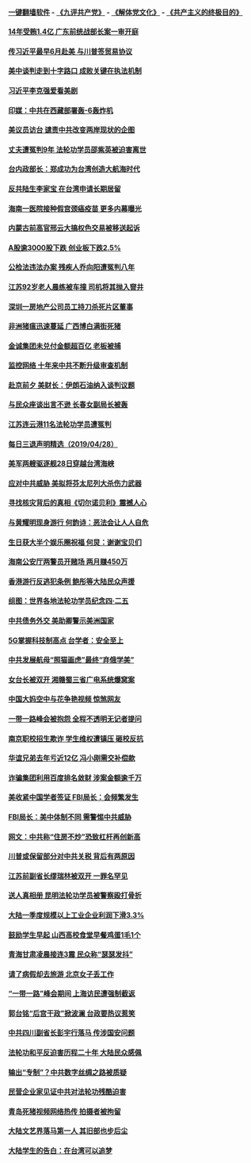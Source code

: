 #### [一键翻墙软件](https://github.com/gfw-breaker/nogfw/blob/master/README.md?t=04291537) -  [《九评共产党》](https://github.com/gfw-breaker/9ping.md?t=04291537) - [《解体党文化》](https://github.com/gfw-breaker/jtdwh.md?t=04291537) - [《共产主义的终极目的》](https://github.com/gfw-breaker/gczydzjmd.md?t=04291537)

#### [14年受贿1.4亿 广东前统战部长案一审开庭](../pages/nsc413/n11222301.md?t=04291537) 

#### [传习近平最早6月赴美 与川普签贸易协议](../pages/nsc413/n11222311.md?t=04291537) 

#### [美中谈判走到十字路口 成败关键在执法机制](../pages/nsc413/n11222330.md?t=04291537) 

#### [习近平李克强爱看美剧](../pages/nsc413/n11220700.md?t=04291537) 

#### [印媒：中共在西藏部署轰-6轰炸机](../pages/nsc413/n11221966.md?t=04291537) 

#### [美议员访台 谴责中共改变两岸现状的企图](../pages/nsc413/n11222255.md?t=04291537) 

#### [丈夫遭冤判9年 法轮功学员邵紫英被迫害离世](../pages/nsc413/n11221950.md?t=04291537) 

#### [台内政部长：郑成功为台湾创造大航海时代](../pages/nsc413/n11222020.md?t=04291537) 

#### [反共陆生李家宝 在台湾申请长期居留](../pages/nsc413/n11222113.md?t=04291537) 


#### [海南一医院接种假宫颈癌疫苗 更多内幕曝光](../pages/nsc413/n11220832.md?t=04291537) 

#### [内蒙古前高官邢云大搞权色交易被移送起诉](../pages/nsc413/n11221759.md?t=04291537) 

#### [A股逾3000股下跌 创业板下跌2.5%](../pages/nsc413/n11221151.md?t=04291537) 

#### [公检法违法办案 残疾人乔向阳遭冤判八年](../pages/nsc413/n11219504.md?t=04291537) 

#### [江苏92岁老人晨练被车撞 司机将其抛入窨井](../pages/nsc413/n11221620.md?t=04291537) 

#### [深圳一房地产公司员工持刀杀死片区董事](../pages/nsc413/n11221471.md?t=04291537) 

#### [非洲猪瘟迅速蔓延 广西博白满街死猪](../pages/nsc413/n11221175.md?t=04291537) 

#### [金诚集团未兑付金额超百亿 老板被捕](../pages/nsc413/n11220414.md?t=04291537) 

#### [监控网络 十年来中共不断升级审查机制](../pages/nsc413/n11220486.md?t=04291537) 

#### [赴京前夕 美财长：伊朗石油纳入谈判议题](../pages/nsc413/n11220838.md?t=04291537) 

#### [与民众座谈出言不逊 长春女副局长被轰](../pages/nsc413/n11220672.md?t=04291537) 

#### [江苏连云港11名法轮功学员遭冤判](../pages/nsc413/n11220063.md?t=04291537) 

#### [每日三退声明精选（2019/04/28）](../pages/nsc413/n11220835.md?t=04291537) 

#### [美军两艘驱逐舰28日穿越台湾海峡](../pages/nsc413/n11220534.md?t=04291537) 

#### [应对中共威胁 美拟将芬太尼列大杀伤力武器](../pages/nsc413/n11218695.md?t=04291537) 

#### [寻找核灾背后的真相《切尔诺贝利》震撼人心](../pages/nsc413/n11219911.md?t=04291537) 

#### [与黄耀明现身游行 何韵诗：恶法会让人人自危](../pages/nsc413/n11220208.md?t=04291537) 

#### [生日获大半个娱乐圈祝福 何炅：谢谢宝贝们](../pages/nsc413/n11220293.md?t=04291537) 

#### [海南公安厅两警员开赌场 两月赚450万](../pages/nsc413/n11220280.md?t=04291537) 

#### [香港游行反逃犯条例 鲍彤等大陆民众声援](../pages/nsc413/n11220204.md?t=04291537) 

#### [组图：世界各地法轮功学员纪念四‧二五](../pages/nsc413/n11203328.md?t=04291537) 

#### [中共债务外交 美助卿警示美洲国家](../pages/nsc413/n11219747.md?t=04291537) 

#### [5G掌握科技制高点 台学者：安全至上](../pages/nsc413/n11219490.md?t=04291537) 

#### [中共发展航母“照猫画虎”最终“弃俄学美”](../pages/nsc413/n11220151.md?t=04291537) 

#### [女台长被双开 湘赣蜀三省广电系统爆窝案](../pages/nsc413/n11219990.md?t=04291537) 

#### [中国大妈空中与花争艳视频 惊煞网友](../pages/nsc413/n11210991.md?t=04291537) 

#### [一带一路峰会被抱怨 全程不透明无记者提问](../pages/nsc413/n11219915.md?t=04291537) 

#### [南京职校招生欺诈 学生维权遭镇压 砸校反抗](../pages/nsc413/n11220048.md?t=04291537) 

#### [华谊兄弟去年亏近12亿 冯小刚需交补偿款](../pages/nsc413/n11219755.md?t=04291537) 

#### [诈骗集团利用百度排名敛财 涉案金额逾千万](../pages/nsc413/n11219994.md?t=04291537) 

#### [美收紧中国学者签证 FBI局长：会频繁发生](../pages/nsc413/n11219985.md?t=04291537) 


#### [FBI局长：美中体制不同 需警惕中共威胁](../pages/nsc413/n11218409.md?t=04291537) 

#### [网文：中共称“住房不炒”恐致杠杆再创新高](../pages/nsc413/n11219389.md?t=04291537) 

#### [川普或保留部分对中共关税 背后有两原因](../pages/nsc413/n11218105.md?t=04291537) 

#### [江苏前副省长缪瑞林被双开 一罪名罕见](../pages/nsc413/n11219241.md?t=04291537) 

#### [送人真相册 昆明法轮功学员被警察殴打骨折](../pages/nsc413/n11212738.md?t=04291537) 

#### [大陆一季度规模以上工业企业利润下滑3.3%](../pages/nsc413/n11218889.md?t=04291537) 

#### [鼓励学生早起 山西高校食堂早餐鸡蛋1毛1个](../pages/nsc413/n11219185.md?t=04291537) 

#### [青海甘肃凌晨接连3震 民众称“瑟瑟发抖”](../pages/nsc413/n11219009.md?t=04291537) 

#### [请了病假却去旅游 北京女子丢工作](../pages/nsc413/n11219139.md?t=04291537) 

#### [“一带一路”峰会期间 上海访民遭强制截返](../pages/nsc413/n11218815.md?t=04291537) 

#### [郭台铭“后宫干政”掀波澜 台政要热议惹笑](../pages/nsc413/n11218752.md?t=04291537) 

#### [中共四川副省长彭宇行落马 传涉国安问题](../pages/nsc413/n11218598.md?t=04291537) 

#### [法轮功和平反迫害历程二十年 大陆民众感佩](../pages/nsc413/n11218458.md?t=04291537) 

#### [输出“专制”？中共数字丝绸之路被质疑](../pages/nsc413/n11217805.md?t=04291537) 

#### [民营企业家见证中共对法轮功残酷迫害](../pages/nsc413/n11218331.md?t=04291537) 

#### [青岛死猪视频网络热传 拍摄者被拘留](../pages/nsc413/n11218239.md?t=04291537) 

#### [大陆文艺界落马第一人 其旧部也步后尘](../pages/nsc413/n11218063.md?t=04291537) 

#### [大陆学生的告白：在台湾可以追梦](../pages/nsc413/n11218227.md?t=04291537) 

